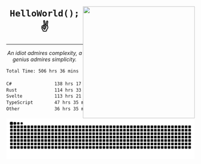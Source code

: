 <div text-align="center">
    <img src="https://i.imgur.com/h1q15Kt.gife" align="right" width="299" height="299">
    <h1 align="center"><code>HelloWorld();</code> ✌️</h1>
    <hr>
    <p align="center"><i>An idiot admires complexity, a genius admires simplicity.</i></p>
</div>

<!--START_SECTION:waka-->

```txt
Total Time: 506 hrs 36 mins

C#                138 hrs 17 mins ██████▒░░░░░░░░░░░░░░░░░░   25.46 %
Rust              114 hrs 33 mins █████▒░░░░░░░░░░░░░░░░░░░   21.09 %
Svelte            113 hrs 21 mins █████▒░░░░░░░░░░░░░░░░░░░   20.87 %
TypeScript        47 hrs 35 mins  ██▒░░░░░░░░░░░░░░░░░░░░░░   08.76 %
Other             36 hrs 35 mins  █▓░░░░░░░░░░░░░░░░░░░░░░░   06.74 %
```

<!--END_SECTION:waka-->

<picture>
  <source media="(prefers-color-scheme: dark)" srcset="https://raw.githubusercontent.com/Somfic/Somfic/main/github-contribution-grid-snake-dark.svg">
  <source media="(prefers-color-scheme: light)" srcset="https://raw.githubusercontent.com/Somfic/Somfic/main/github-contribution-grid-snake.svg">
  <img alt="github contribution grid snake animation" src="https://raw.githubusercontent.com/Somfic/Somfic/main/github-contribution-grid-snake.svg">
</picture>
